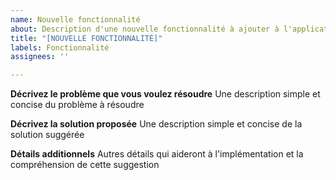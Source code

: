 ```yaml
---
name: Nouvelle fonctionnalité
about: Description d'une nouvelle fonctionnalité à ajouter à l'application.
title: "[NOUVELLE FONCTIONNALITÉ]"
labels: Fonctionnalité
assignees: ''

---
```


**Décrivez le problème que vous voulez résoudre**
Une description simple et concise du problème à résoudre

**Décrivez la solution proposée**
Une description simple et concise de la solution suggérée

**Détails additionnels**
Autres détails qui aideront à l'implémentation et la compréhension de cette suggestion
